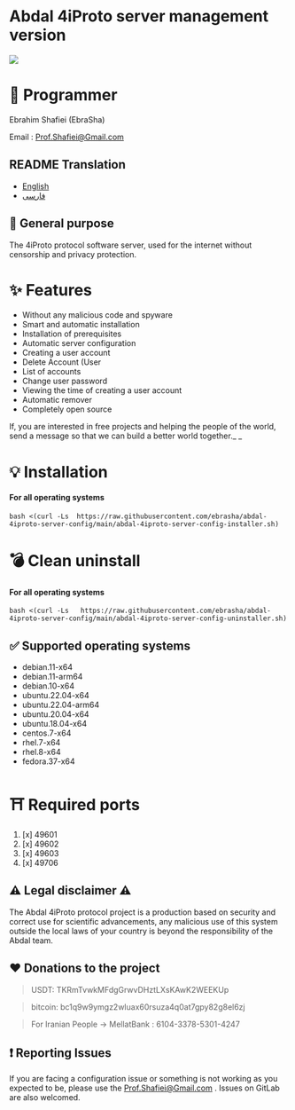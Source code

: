 # Abdal 4iProto server management version

![](https://raw.githubusercontent.com/ebrasha/abdal-4iproto-server-config/main/shot.jpg)

# 🤵 Programmer
Ebrahim Shafiei (EbraSha)

Email :  Prof.Shafiei@Gmail.com

## README Translation
- [English](README.md)
- [فارسی](README.fa.md)

 ## 💎 General purpose
The 4iProto protocol software server, used for the internet without censorship and privacy protection.


# ✨ Features
- Without any malicious code and spyware
- Smart and automatic installation
- Installation of prerequisites
- Automatic server configuration
- Creating a user account
- Delete Account (User
- List of accounts
- Change user password
- Viewing the time of creating a user account
- Automatic remover
- Completely open source


If, you are interested in free projects and helping the people of the world, send a message so that we can build a better world together._
_

# 💡 Installation

#### For all operating systems
```
bash <(curl -Ls  https://raw.githubusercontent.com/ebrasha/abdal-4iproto-server-config/main/abdal-4iproto-server-config-installer.sh)
```


# 💣 Clean uninstall

#### For all operating systems

```
bash <(curl -Ls   https://raw.githubusercontent.com/ebrasha/abdal-4iproto-server-config/main/abdal-4iproto-server-config-uninstaller.sh)
```

## ✅ Supported operating systems

- debian.11-x64
- debian.11-arm64
- debian.10-x64
- ubuntu.22.04-x64
- ubuntu.22.04-arm64
- ubuntu.20.04-x64
- ubuntu.18.04-x64
- centos.7-x64
- rhel.7-x64
- rhel.8-x64
- fedora.37-x64

# ⛩️ Required ports

1. [x] 49601
2. [x] 49602
3. [x] 49603
4. [x] 49706

 ## ⚠️ Legal disclaimer ⚠️

The Abdal 4iProto protocol project is a production based on security and correct use for scientific advancements, any malicious use of this system outside the local laws of your country is beyond the responsibility of the Abdal team.
## ❤️ Donations to the project 

> USDT:      TKRmTvwkMFdgGrwvDHztLXsKAwK2WEEKUp

> bitcoin:   bc1q9w9ymgz2wluax60rsuza4q0at7gpy82g8el6zj

> For Iranian People -> MellatBank : 6104-3378-5301-4247

## ❗ Reporting Issues 

If you are facing a configuration issue or something is not working as you expected to be, please use the Prof.Shafiei@Gmail.com . Issues on GitLab are also welcomed.

